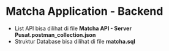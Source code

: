 # Matcha Application - Backend
- List API bisa dilihat di file **Matcha API - Server Pusat.postman_collection.json**
- Struktur Database bisa dilihat di file **matcha.sql**
